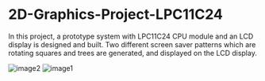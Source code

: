 # 2D-Graphics-Project-LPC11C24

In this project, a prototype system with LPC11C24 CPU module and an LCD display is designed and built. Two different screen saver patterns which are rotating squares and trees are generated, and displayed on the LCD display.

![image2](https://user-images.githubusercontent.com/4748948/236649349-a7309faa-b49b-4184-9efc-c9bfde86f025.jpeg)
![image1](https://user-images.githubusercontent.com/4748948/236649348-c683ca73-f886-43af-9636-37a869f4d833.jpeg)

